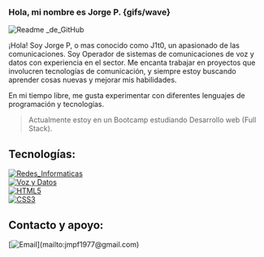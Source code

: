 ### Hola, mi nombre es Jorge P. {gifs/wave}

![Readme _de_GitHub](https://github.com/j1t077/j1t077/assets/96486397/47b85793-3802-473c-b5a1-ed9baf61f6b7)


¡Hola! Soy Jorge P, o mas conocido como J1t0, un apasionado de las comunicaciones. Soy Operador de sistemas de comunicaciones de voz y datos con experiencia en el sector. Me encanta trabajar en proyectos que involucren tecnologías de comunicación, y siempre estoy buscando aprender cosas nuevas y mejorar mis habilidades.

En mi tiempo libre, me gusta experimentar con diferentes lenguajes de programación y tecnologías.

> Actualmente estoy en un Bootcamp estudiando Desarrollo web (Full Stack).

## Tecnologías:
[![Redes_Informaticas](https://img.shields.io/badge/-Redes%20Informaticas-red)]()  
[![Voz y Datos](https://img.shields.io/badge/-Voz%20y%20Datos-blueviolet)]()  
[![HTML5](https://img.shields.io/badge/-HTML5-orange)]()  
[![CSS3](https://img.shields.io/badge/-CSS3-informational)]()

## Contacto y apoyo:
[![Email](https://img.shields.io/badge/jmpf1977%40gmail.com-email_personal_(respuesta_lenta)-D14836?style=for-the-badge&logo=gmail&logoColor=white&labelColor=a472c5)](mailto:jmpf1977@gmail.com)
